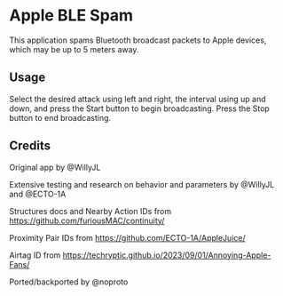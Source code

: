 # Apple BLE Spam

This application spams Bluetooth broadcast packets to Apple devices, which may be up to 5 meters away.

## Usage

Select the desired attack using left and right, the interval using up and down, and press the Start button to begin broadcasting. Press the Stop button to end broadcasting.

## Credits

Original app by @WillyJL

Extensive testing and research on behavior and parameters by @WillyJL and @ECTO-1A

Structures docs and Nearby Action IDs from https://github.com/furiousMAC/continuity/

Proximity Pair IDs from https://github.com/ECTO-1A/AppleJuice/

Airtag ID from https://techryptic.github.io/2023/09/01/Annoying-Apple-Fans/

Ported/backported by @noproto
